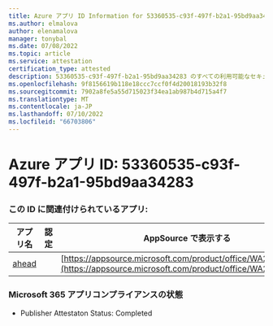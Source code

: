 ```yaml
---
title: Azure アプリ ID Information for 53360535-c93f-497f-b2a1-95bd9aa34283
ms.author: elmalova
author: elenamalova
manager: tonybal
ms.date: 07/08/2022
ms.topic: article
ms.service: attestation
certification_type: attested
description: 53360535-c93f-497f-b2a1-95bd9aa34283 のすべての利用可能なセキュリティとコンプライアンス情報。
ms.openlocfilehash: 9f8156619b118e18ccc7ccf0f4d20018193b32f8
ms.sourcegitcommit: 7902a8fe5a55d715023f34ea1ab987b4d715a4f7
ms.translationtype: MT
ms.contentlocale: ja-JP
ms.lasthandoff: 07/10/2022
ms.locfileid: "66703806"
---
```

# <a name="azure-app-id-53360535-c93f-497f-b2a1-95bd9aa34283"></a>Azure アプリ ID: 53360535-c93f-497f-b2a1-95bd9aa34283


### <a name="apps-associated-with-this-id"></a>この ID に関連付けられているアプリ:
| **アプリ名** | **認定** | **AppSource で表示する** |
|--------------|---------------|-----------------------|
| [ahead](../forward/WA200004202.md) |  | [https://appsource.microsoft.com/product/office/WA200004202](https://appsource.microsoft.com/product/office/WA200004202) |

### <a name="microsoft-365-app-compliance-status"></a>Microsoft 365 アプリコンプライアンスの状態
- Publisher Attestaton Status: Completed
